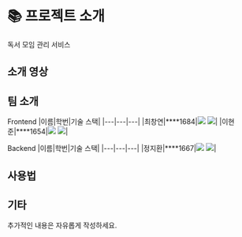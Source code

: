 # 📚 프로젝트 소개

독서 모임 관리 서비스

## 소개 영상

## 팀 소개
Frontend
|이름|학번|기술 스택|
|---|---|---|
|최창연|****1684|<img src="https://img.shields.io/badge/Flutter-%2302569B.svg?style=for-the-badge&logo=Flutter&logoColor=white"> <img src="https://img.shields.io/badge/iOS-000000?style=for-the-badge&logo=ios&logoColor=white">|
|이현준|****1654|<img src="https://img.shields.io/badge/Flutter-%2302569B.svg?style=for-the-badge&logo=Flutter&logoColor=white"> <img src="https://img.shields.io/badge/iOS-000000?style=for-the-badge&logo=ios&logoColor=white">|

Backend
|이름|학번|기술 스택|
|---|---|---|
|정지환|****1667|<img src="https://img.shields.io/badge/spring-%236DB33F.svg?style=for-the-badge&logo=spring&logoColor=white"> <img src="https://img.shields.io/badge/mysql-4479A1.svg?style=for-the-badge&logo=mysql&logoColor=white">|

## 사용법

## 기타
추가적인 내용은 자유롭게 작성하세요.
